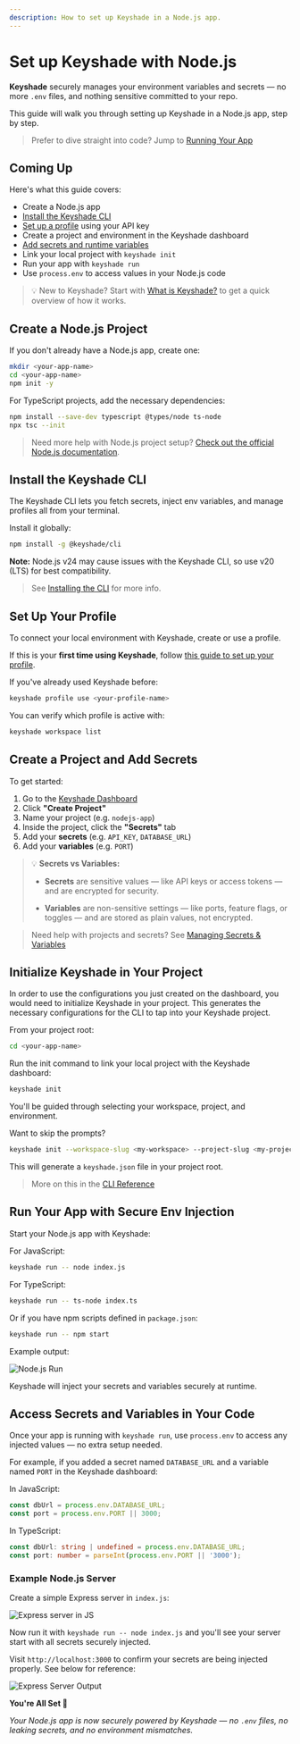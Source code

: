 ```yaml
---
description: How to set up Keyshade in a Node.js app.
---
```


# Set up Keyshade with Node.js

**Keyshade** securely manages your environment variables and secrets — no more `.env` files, and nothing sensitive committed to your repo.

This guide will walk you through setting up Keyshade in a Node.js app, step by step.

> Prefer to dive straight into code? Jump to [Running Your App](#run-your-app-with-secure-env-injection)

## Coming Up

Here's what this guide covers:

-   Create a Node.js app
-   [Install the Keyshade CLI](/docs/getting-started/installing-the-cli.md)
-   [Set up a profile](/docs/getting-started/setting-up-your-profile.md) using your API key
-   Create a project and environment in the Keyshade dashboard
-   [Add secrets and runtime variables](/docs/getting-started/adding-your-first-secret-and-variable.md)
-   Link your local project with `keyshade init`
-   Run your app with `keyshade run`
-   Use `process.env` to access values in your Node.js code

> 💡 New to Keyshade? Start with [What is Keyshade?](/docs/getting-started/introduction.md) to get a quick overview of how it works.

## Create a Node.js Project

If you don't already have a Node.js app, create one:

```bash
mkdir <your-app-name>
cd <your-app-name>
npm init -y
```

For TypeScript projects, add the necessary dependencies:

```bash
npm install --save-dev typescript @types/node ts-node
npx tsc --init
```

> Need more help with Node.js project setup? [Check out the official Node.js documentation](https://nodejs.org/en/learn/getting-started/introduction-to-nodejs).

## Install the Keyshade CLI

The Keyshade CLI lets you fetch secrets, inject env variables, and manage profiles all from your terminal.

Install it globally:

```bash
npm install -g @keyshade/cli
```

**Note:** Node.js v24 may cause issues with the Keyshade CLI, so use v20 (LTS) for best compatibility.

> See [Installing the CLI](/docs/getting-started/installing-the-cli.md) for more info.

## Set Up Your Profile

To connect your local environment with Keyshade, create or use a profile.

If this is your **first time using Keyshade**, follow [this guide to set up your profile](/docs/getting-started/setting-up-your-profile.md).

If you've already used Keyshade before:

```bash
keyshade profile use <your-profile-name>
```

You can verify which profile is active with:

```bash
keyshade workspace list
```

## Create a Project and Add Secrets

To get started:

1.  Go to the [Keyshade Dashboard](https://app.keyshade.io/)
2.  Click **"Create Project"**
3.  Name your project (e.g. `nodejs-app`)
4.  Inside the project, click the **"Secrets"** tab
5.  Add your **secrets** (e.g. `API_KEY`, `DATABASE_URL`)
6.  Add your **variables** (e.g. `PORT`)

> 💡 **Secrets vs Variables:**
>
> -   **Secrets** are sensitive values — like API keys or access tokens — and are encrypted for security.
>     
> -   **Variables** are non-sensitive settings — like ports, feature flags, or toggles — and are stored as plain values, not encrypted.
 
> Need help with projects and secrets? See [Managing Secrets & Variables](/docs/getting-started/adding-your-first-secret-and-variable.md)

## Initialize Keyshade in Your Project

In order to use the configurations you just created on the dashboard, you would need to initialize Keyshade in your project. This generates the necessary configurations for the CLI to tap into your Keyshade project.

From your project root:

```bash
cd <your-app-name>
```

Run the init command to link your local project with the Keyshade dashboard:

```bash
keyshade init
```

You'll be guided through selecting your workspace, project, and environment.

Want to skip the prompts?

```bash
keyshade init --workspace-slug <my-workspace> --project-slug <my-project> --environment-slug <my-environment> --private-key <my-private-key>
```

This will generate a `keyshade.json` file in your project root.

> More on this in the [CLI Reference](/docs/getting-started/installing-the-cli.md)

## Run Your App with Secure Env Injection

Start your Node.js app with Keyshade:

For JavaScript:

```bash
keyshade run -- node index.js
```

For TypeScript:

```bash
keyshade run -- ts-node index.ts
```

Or if you have npm scripts defined in `package.json`:

```bash
keyshade run -- npm start
```

Example output:

![Node.js Run](../../../blob/keyshade-nodejs-run.png)

Keyshade will inject your secrets and variables securely at runtime.

## Access Secrets and Variables in Your Code

Once your app is running with `keyshade run`, use `process.env` to access any injected values — no extra setup needed.

For example, if you added a secret named `DATABASE_URL` and a variable named `PORT` in the Keyshade dashboard:

In JavaScript:

```javascript
const dbUrl = process.env.DATABASE_URL;
const port = process.env.PORT || 3000;
```

In TypeScript:

```typescript 
const dbUrl: string | undefined = process.env.DATABASE_URL;
const port: number = parseInt(process.env.PORT || '3000');
```

### Example Node.js Server

Create a simple Express server in `index.js`:

![Express server in JS](../../../blob/nodejs-guide-js-code.png)

Now run it with `keyshade run -- node index.js` and you'll see your server start with all secrets securely injected.

Visit `http://localhost:3000` to confirm your secrets are being injected properly. See below for reference:

![Express Server Output](../../../blob/nodejs-guide-js-output.png)


**You're All Set 🚀**

_Your Node.js app is now securely powered by Keyshade — no `.env` files, no leaking secrets, and no environment mismatches._